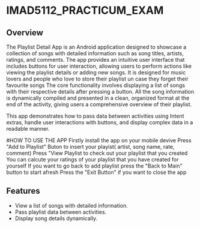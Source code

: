 # IMAD5112_PRACTICUM_EXAM
## Overview
The Playlist Detail App is an Android application designed to showcase a collection of songs with detailed information such as song titles, artists, ratings, and comments. The app provides an intuitive user interface that includes buttons for user interaction, allowing users to perform actions like viewing the playlist details or adding new songs.
It is designed for music lovers and people who love to store their playlist un case they forget their favourite songs
The core functionality involves displaying a list of songs with their respective details after pressing a button. All the song information is dynamically compiled and presented in a clean, organized format at the end of the activity, giving users a comprehensive overview of their playlist.

This app demonstrates how to pass data between activities using Intent extras, handle user interactions with buttons, and display complex data in a readable manner.

#HOW TO USE THE APP
Firstly install the app on your mobile devive
Press "Add to Playlist" Buton to insert your playist( artist, song name, rate, comment)
Press "View Playlist to check out your playlist that you created
You can calcute your ratings of your playlist that you have created for yourself
If you want to go back to add playlist press the "Back to Main" button to start afresh
Press the "Exit Button" if you want to close the app 

## Features
- View a list of songs with detailed information.
- Pass playlist data between activities.
- Display song details dynamically.
